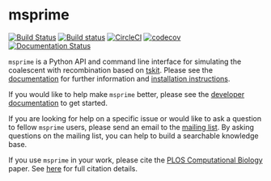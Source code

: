 # msprime

[![Build Status](https://travis-ci.org/tskit-dev/msprime.svg?branch=master)](https://travis-ci.org/tskit-dev/msprime) [![Build status](https://ci.appveyor.com/api/projects/status/3d4rhxw6wxgm9snj/branch/master?svg=true)](https://ci.appveyor.com/project/tskit-dev/msprime/branch/master) [![CircleCI](https://circleci.com/gh/tskit-dev/msprime.svg?style=svg)](https://circleci.com/gh/tskit-dev/msprime) [![codecov](https://codecov.io/gh/tskit-dev/msprime/branch/master/graph/badge.svg)](https://codecov.io/gh/tskit-dev/msprime) [![Documentation Status](https://readthedocs.org/projects/msprime/badge/?version=stable)](https://msprime.readthedocs.io/en/stable/?badge=stable)

``msprime`` is a Python API and command line interface for simulating the 
coalescent with recombination based on [tskit](https://tskit.readthedocs.org/en/latest/).
Please see the [documentation](https://msprime.readthedocs.org/en/latest/)
for further information and 
[installation instructions](https://msprime.readthedocs.org/en/latest/installation.html).

If you would like to help make ``msprime`` better, please see the 
[developer documentation](https://msprime.readthedocs.org/en/latest/development.html)
to get started.

If you are looking for help on a specific issue or would like to ask a
question to fellow ``msprime`` users, please send an email to the
[mailing list](https://groups.google.com/group/msprime-users). By asking
questions on the mailing list, you can help to build a searchable knowledge
base.

If you use ``msprime`` in your work, please cite the [PLOS Computational
Biology](http://dx.doi.org/10.1371/journal.pcbi.1004842) paper.
See [here](https://msprime.readthedocs.org/en/latest/CITATION.html) for
full citation details.


